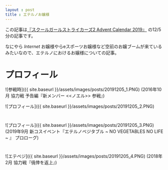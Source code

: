 ```yaml
---
layout : post
title : エテルノお嬢様
---
```


この記事は[『スクールガールストライカーズ2 Advent Calendar 2019』](https://adventar.org/calendars/4503) の12/5分の記事です。

なにやら _Internet_ お嬢様やらeスポーツお嬢様など空前のお嬢ブームが来ているみたいなので、エテルノにおけるお嬢様についての記事。

# プロフィール
![参戦時]({{ site.baseurl }}/assets/images/posts/20191205_1.PNG)
(2016年10月 協力戦 予告編『新メンバー <<ノエル>> 参戦』)

![プロフィール]({{ site.baseurl }}/assets/images/posts/20191205_2.PNG)

#

![プロフィール]({{ site.baseurl }}/assets/images/posts/20191205_3.PNG)
(2019年9月 新コスイベント『エテルノベジタブル ~ NO VEGETABLES NO LIFE ~ 』 プロローグ)

#

![エテベジ]({{ site.baseurl }}/assets/images/posts/20191205_4.PNG)
(2018年2月 協力戦『僥倖を返上』)

